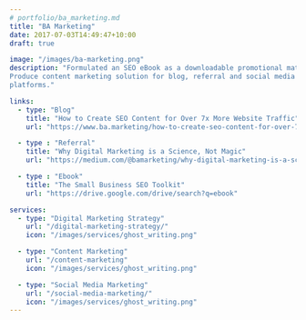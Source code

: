 ```yaml
---
# portfolio/ba_marketing.md
title: "BA Marketing"
date: 2017-07-03T14:49:47+10:00
draft: true

image: "/images/ba-marketing.png"
description: "Formulated an SEO eBook as a downloadable promotional material.
Produce content marketing solution for blog, referral and social media
platforms."

links:
  - type: "Blog"
    title: "How to Create SEO Content for Over 7x More Website Traffic"
    url: "https://www.ba.marketing/how-to-create-seo-content-for-over-7x-more-website-traffic/"

  - type : "Referral"
    title: "Why Digital Marketing is a Science, Not Magic"
    url: "https://medium.com/@bamarketing/why-digital-marketing-is-a-science-not-magic-f3f6ecc825eb"

  - type : "Ebook"
    title: "The Small Business SEO Toolkit"
    url: "https://drive.google.com/drive/search?q=ebook"

services:
  - type: "Digital Marketing Strategy"
    url: "/digital-marketing-strategy/"
    icon: "/images/services/ghost_writing.png"

  - type: "Content Marketing"
    url: "/content-marketing"
    icon: "/images/services/ghost_writing.png"

  - type: "Social Media Marketing"
    url: "/social-media-marketing/"
    icon: "/images/services/ghost_writing.png"
---
```


